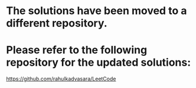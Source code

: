 # The solutions have been moved to a different repository.

# Please refer to the following repository for the updated solutions:
https://github.com/rahulkadvasara/LeetCode
